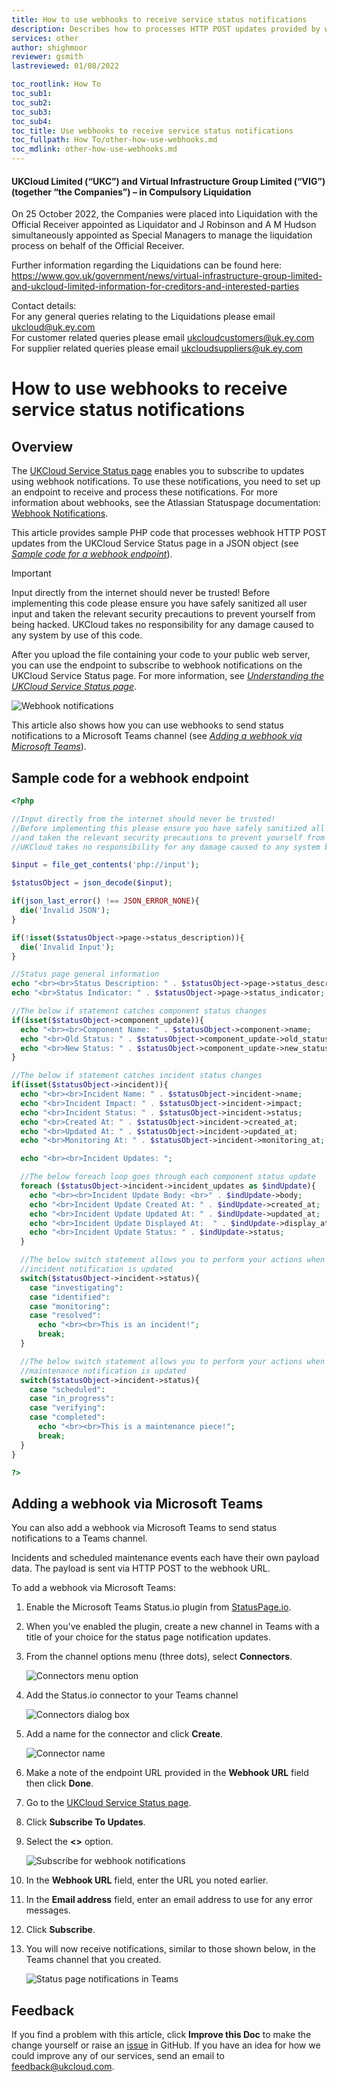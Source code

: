 ```yaml
---
title: How to use webhooks to receive service status notifications
description: Describes how to processes HTTP POST updates provided by webhooks from the UKCloud Service Status page
services: other
author: shighmoor
reviewer: gsmith
lastreviewed: 01/08/2022

toc_rootlink: How To
toc_sub1: 
toc_sub2:
toc_sub3:
toc_sub4:
toc_title: Use webhooks to receive service status notifications
toc_fullpath: How To/other-how-use-webhooks.md
toc_mdlink: other-how-use-webhooks.md
---
```


#### UKCloud Limited (“UKC”) and Virtual Infrastructure Group Limited (“VIG”) (together “the Companies”) – in Compulsory Liquidation

On 25 October 2022, the Companies were placed into Liquidation with the Official Receiver appointed as Liquidator and J Robinson and A M Hudson simultaneously appointed as Special Managers to manage the liquidation process on behalf of the Official Receiver.

Further information regarding the Liquidations can be found here: <https://www.gov.uk/government/news/virtual-infrastructure-group-limited-and-ukcloud-limited-information-for-creditors-and-interested-parties>

Contact details:<br>
For any general queries relating to the Liquidations please email <ukcloud@uk.ey.com><br>
For customer related queries please email <ukcloudcustomers@uk.ey.com><br>
For supplier related queries please email <ukcloudsuppliers@uk.ey.com>

# How to use webhooks to receive service status notifications

## Overview

The [UKCloud Service Status page](https://status.ukcloud.com) enables you to subscribe to updates using webhook notifications. To use these notifications, you need to set up an endpoint to receive and process these notifications. For more information about webhooks, see the Atlassian Statuspage documentation: [Webhook Notifications](https://help.statuspage.io/help/webhook-notifications).

This article provides sample PHP code that processes webhook HTTP POST updates from the UKCloud Service Status page in a JSON object (see [*Sample code for a webhook endpoint*](#sample-code-for-a-webhook-endpoint)).

> [!IMPORTANT]
> Input directly from the internet should never be trusted! Before implementing this code please ensure you have safely sanitized all user input and taken the relevant security precautions to prevent yourself from being hacked. UKCloud takes no responsibility for any damage caused to any system by use of this code.

After you upload the file containing your code to your public web server, you can use the endpoint to subscribe to webhook notifications on the UKCloud Service Status page. For more information, see [*Understanding the UKCloud Service Status page*](other-ref-status-page.md).

![Webhook notifications](images/other-status-webhook.png)

This article also shows how you can use webhooks to send status notifications to a Microsoft Teams channel (see [*Adding a webhook via Microsoft Teams*](#adding-a-webhook-via-microsoft-teams)).

## Sample code for a webhook endpoint

```php
<?php

//Input directly from the internet should never be trusted!
//Before implementing this please ensure you have safely sanitized all user input
//and taken the relevant security precautions to prevent yourself from being hacked.
//UKCloud takes no responsibility for any damage caused to any system by use of this code.

$input = file_get_contents('php://input');

$statusObject = json_decode($input);

if(json_last_error() !== JSON_ERROR_NONE){
  die('Invalid JSON');
}

if(!isset($statusObject->page->status_description)){
  die('Invalid Input');
}

//Status page general information
echo "<br><br>Status Description: " . $statusObject->page->status_description;
echo "<br>Status Indicator: " . $statusObject->page->status_indicator;

//The below if statement catches component status changes
if(isset($statusObject->component_update)){
  echo "<br><br>Component Name: " . $statusObject->component->name;
  echo "<br>Old Status: " . $statusObject->component_update->old_status;
  echo "<br>New Status: " . $statusObject->component_update->new_status;
}

//The below if statement catches incident status changes
if(isset($statusObject->incident)){
  echo "<br><br>Incident Name: " . $statusObject->incident->name;
  echo "<br>Incident Impact: " . $statusObject->incident->impact;
  echo "<br>Incident Status: " . $statusObject->incident->status;
  echo "<br>Created At: " . $statusObject->incident->created_at;
  echo "<br>Updated At: " . $statusObject->incident->updated_at;
  echo "<br>Monitoring At: " . $statusObject->incident->monitoring_at;

  echo "<br><br>Incident Updates: ";

  //The below foreach loop goes through each component status update
  foreach ($statusObject->incident->incident_updates as $indUpdate){
    echo "<br><br>Incident Update Body: <br>" . $indUpdate->body;
    echo "<br>Incident Update Created At: " . $indUpdate->created_at;
    echo "<br>Incident Update Updated At: " . $indUpdate->updated_at;
    echo "<br>Incident Update Displayed At:  " . $indUpdate->display_at;
    echo "<br>Incident Update Status: " . $indUpdate->status;
  }

  //The below switch statement allows you to perform your actions when an
  //incident notification is updated
  switch($statusObject->incident->status){
    case "investigating":
    case "identified":
    case "monitoring":
    case "resolved":
      echo "<br><br>This is an incident!";
      break;
  }

  //The below switch statement allows you to perform your actions when an
  //maintenance notification is updated
  switch($statusObject->incident->status){
    case "scheduled":
    case "in_progress":
    case "verifying":
    case "completed":
      echo "<br><br>This is a maintenance piece!";
      break;
  }
}

?>
```

## Adding a webhook via Microsoft Teams

You can also add a webhook via Microsoft Teams to send status notifications to a Teams channel.

Incidents and scheduled maintenance events each have their own payload data. The payload is sent via HTTP POST to the webhook URL.

To add a webhook via Microsoft Teams:

1. Enable the Microsoft Teams Status.io plugin from [StatusPage.io](https://appsource.microsoft.com/en-us/product/office/WA104381592?tab=Overview).

2. When you've enabled the plugin, create a new channel in Teams with a title of your choice for the status page notification updates.

3. From the channel options menu (three dots), select **Connectors**.

   ![Connectors menu option](images/other-status-page-connector.png)

4. Add the Status.io connector to your Teams channel

   ![Connectors dialog box](images/other-status-page-add-connector.png)

5. Add a name for the connector and click **Create**.

   ![Connector name](images/other-status-page-name-connector.png)

6. Make a note of the endpoint URL provided in the **Webhook URL** field then click **Done**.

7. Go to the [UKCloud Service Status page](https://status.ukcloud.com/).

8. Click **Subscribe To Updates**.

9. Select the **<>** option.

   ![Subscribe for webhook notifications](images/other-status-page-url-connector.png)

10. In the **Webhook URL** field, enter the URL you noted earlier.

11. In the **Email address** field, enter an email address to use for any error messages.

12. Click **Subscribe**.

13. You will now receive notifications, similar to those shown below, in the Teams channel that you created.

    ![Status page notifications in Teams](images/other-status-page-example-connector.png)

## Feedback

If you find a problem with this article, click **Improve this Doc** to make the change yourself or raise an [issue](https://github.com/UKCloud/documentation/issues) in GitHub. If you have an idea for how we could improve any of our services, send an email to <feedback@ukcloud.com>.
